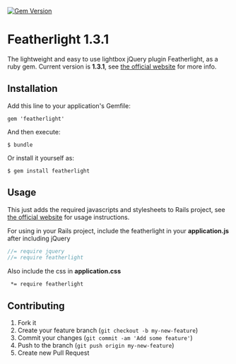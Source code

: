 [![Gem Version](https://badge.fury.io/rb/featherlight.svg)](http://badge.fury.io/rb/featherlight)
# Featherlight 1.3.1

The lightweight and easy to use lightbox jQuery plugin Featherlight, as a ruby gem. Current version is **1.3.1**,
see [the official website](http://noelboss.github.io/featherlight/) for more info.

## Installation

Add this line to your application's Gemfile:

    gem 'featherlight'

And then execute:

    $ bundle

Or install it yourself as:

    $ gem install featherlight

## Usage

This just adds the required javascripts and stylesheets to Rails project, see
[the official website](http://noelboss.github.io/featherlight/) for usage instructions.

For using in your Rails project, include the featherlight in your **application.js** after including jQuery
```javascript
//= require jquery
//= require featherlight
```
Also include the css in **application.css**
```
 *= require featherlight
```

## Contributing

1. Fork it
2. Create your feature branch (`git checkout -b my-new-feature`)
3. Commit your changes (`git commit -am 'Add some feature'`)
4. Push to the branch (`git push origin my-new-feature`)
5. Create new Pull Request
